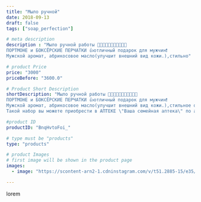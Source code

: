 ```yaml
---
title: "Мыло ручной"
date: 2018-09-13
draft: false
tags: ["soap_perfection"]

# meta description
description : "Мыло ручной работы 🎁🥊🥊🥊🥊🥇🎁🥇🥇🥇🥇
ПОРТМОНЕ и БОКСЁРСКИЕ ПЕРЧАТКИ 👍отличный подарок для мужчин❗
Мужской аромат, абрикосовое масло(улучшит внешний вид кожи.),стильно"

# product Price
price: "3000"
priceBefore: "3600.0"

# Product Short Description
shortDescription: "Мыло ручной работы 🎁🥊🥊🥊🥊🥇🎁🥇🥇🥇🥇
ПОРТМОНЕ и БОКСЁРСКИЕ ПЕРЧАТКИ 👍отличный подарок для мужчин❗
Мужской аромат, абрикосовое масло(улучшит внешний вид кожи.),стильное оформление🎇
Такой набор вы можете приобрести в АПТЕКЕ \"Ваша семейная аптека\" по адресу:г. Пятигорск, ул. Бунимовича д7."

#product ID
productID: "BnqHvtoFoi_"

# type must be "products"
type: "products"

# product Images
# first image will be shown in the product page
images:
  - image: "https://scontent-arn2-1.cdninstagram.com/v/t51.2885-15/e35/40667937_546254042511450_7300128748239975774_n.jpg?se=7&tp=1&_nc_ht=scontent-arn2-1.cdninstagram.com&_nc_cat=106&_nc_ohc=o84m--HEhS4AX8liG-7&ccb=7-4&oh=e3b0c18facfaf64d286e1242119b4f80&oe=6083EFBE&ig_cache_key=MTg2NzMzOTA2MDYzMDQyMzc0Mw%3D%3D.2-ccb7-4"

---
```

lorem
